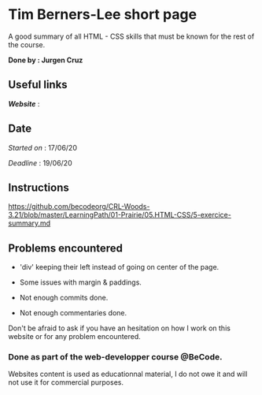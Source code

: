 Tim Berners-Lee short page  
=====================
A good summary of all HTML - CSS skills that must be known for the rest of the course.


**Done by : Jurgen Cruz**


Useful links
------------

*__Website__* : 


Date
----  
*Started on* : 17/06/20  

*Deadline* : 19/06/20   


Instructions
------------  

https://github.com/becodeorg/CRL-Woods-3.21/blob/master/LearningPath/01-Prairie/05.HTML-CSS/5-exercice-summary.md


Problems encountered
---------------------

* 'div' keeping their left instead of going on center of the page.

* Some issues with margin & paddings.

* Not enough commits done.

* Not enough commentaries done.

Don't be afraid to ask if you have an hesitation on how I work on this website or for any problem encountered.

### Done as part of the web-developper course @BeCode.

Websites content is used as educationnal material, I do not owe it and will not use it for commercial purposes.